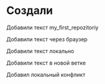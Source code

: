 # Создали 

Добавили текст my_first_repozitoriy

Добавили текст через браузер

Добавили текст локально

Добавили текст в новой ветке

Добавил локальный конфликт